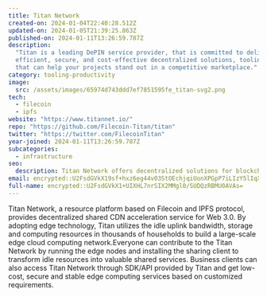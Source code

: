 ```yaml
---
title: Titan Network
created-on: 2024-01-04T22:40:28.512Z
updated-on: 2024-01-05T21:39:25.863Z
published-on: 2024-01-11T13:26:59.787Z
description:
  "Titan is a leading DePIN service provider, that is committed to delivering
  efficient, secure, and cost-effective decentralized solutions, tooling and resources
  that can help your projects stand out in a competitive marketplace."
category: tooling-productivity
image:
  src: /assets/images/65974d743ddd7ef7851595fe_titan-svg2.png
tech:
  - filecoin
  - ipfs
website: "https://www.titannet.io/"
repo: "https://github.com/Filecoin-Titan/titan"
twitter: "https://twitter.com/FilecoinTitan"
year-joined: 2024-01-11T13:26:59.787Z
subcategories:
  - infrastructure
seo:
  description: Titan Network offers decentralized solutions for blockchain infrastructure.
email: encrypted::U2FsdGVkX19sf+hxz6eg44v03StOEchjqiUonXPGpP7iLIzY5lIqXsmMdBSDOJoW
full-name: encrypted::U2FsdGVkX1+UIXHL7nrSIX2MMgl0/SUDQzRBMU0AVAs=
---
```


Titan Network, a resource platform based on Filecoin and IPFS protocol, provides decentralized shared CDN acceleration service for Web 3.0. By adopting edge technology, Titan utilizes the idle uplink bandwidth, storage and computing resources in thousands of households to build a large-scale edge cloud computing network.Everyone can contribute to the Titan Network by running the edge nodes and installing the sharing client to transform idle resources into valuable shared services. Business clients can also access Titan Network through SDK/API provided by Titan and get low-cost, secure and stable edge computing services based on customized requirements.
